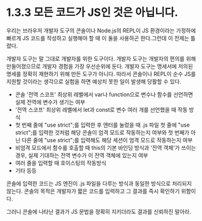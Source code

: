 # 1.3.3 모든 코드가 JS인 것은 아닙니다.
우리는 브라우저 개발자 도구의 콘솔이나 Node.js의 REPL이 JS 환경이라는 가정하에 빠르게 JS 코드를 작성하고 실행해야 할 때 이 둘을 사용하곤 한다.그런데 이 전제는 틀렸다.

개발자 도구는 말 그대로 개발자를 위한 도구이다. 개발자 도구는 개발자의 편의를 위해 만들어졌으므로 개발자 경험을 가장 우선순위에 둔다. 개발자 도구는 명세서에 저의된 명세를 정확히 재현하기 위해 만든 도구가 아니다. 따라서 콘솔이나 REPL이 순수 JS를 지원할 것이라는 생각으로 실험을 하면 예상치 못한 일이 발생해 당활할 수 있다.

- 콘솔 '전역 스코프' 최상위 레벨에서 var나 function으로 변수나 함수를 선언하면 실제 전역에 변수가 생기는 여부
- '전역 스코프' 최상위 레벨에서 let과 const로 변수 여러 개를 선언했을 때 작동 방식
- 첫 번째 줄에 "use strict";를 입력한 후 엔터를 눌렀을 때 .js 파일 첫 줄에 "use strict";를 입력한 것처럼 해당 콘솔이 엄격 모드로 작동하는지 여부와 첫 번째가 아닌 다른 줄에 "use strict";를 입력해도 해당 세션이 엄격 모드로 작동하는지 여부
- 비엄격 모드에서 함수를 호출할 때 this의 기본 바인딩 방식과 '전역 객체'가 쓰이는 경우, 실제 기대하는 전역 변수가 이 전역 객체에 있는지 여부
- 여러 줄을 입력할 때 호이스팅의 작동방식
- 기타 등등

콘솔에 입력한 코드는 JS 엔진이 .js 파일을 다루는 방식과 동일한 방식으로 처리되지 않는다. 콘솔의 목적은 개발자가 짧은 코드를 입력하고 그 결과를 즉시 확인하기 위함이다. 

그러니 콘솔에 나타난 결과가 JS 문법을 정확히 지키더라도 결과를 신뢰하진 말아라.